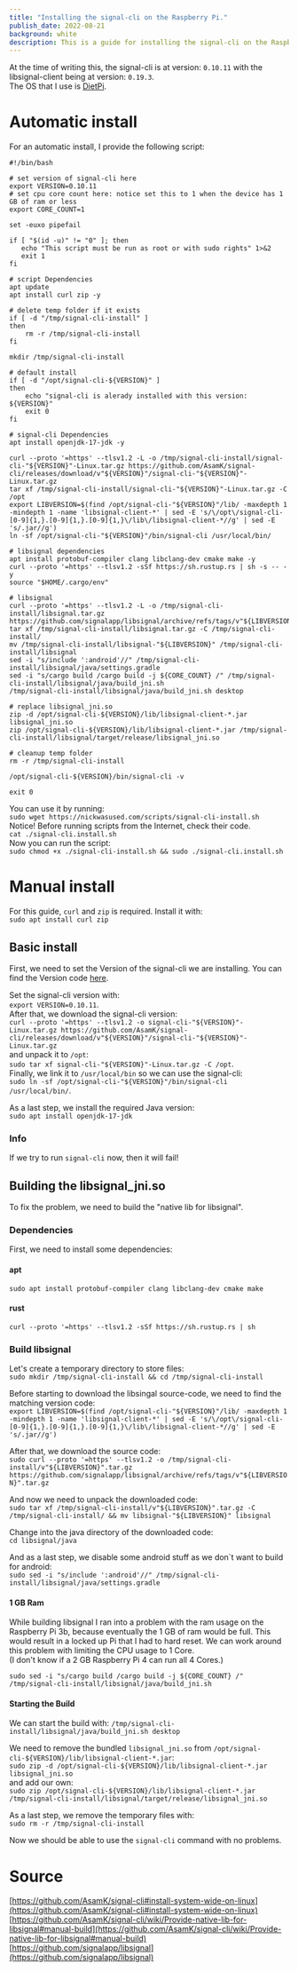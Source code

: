 ```yaml
---
title: "Installing the signal-cli on the Raspberry Pi."
publish_date: 2022-08-21
background: white
description: This is a guide for installing the signal-cli on the Raspberry Pi.
---
```


At the time of writing this, the signal-cli is at version: `0.10.11` with the libsignal-client being at version: `0.19.3`.  
The OS that I use is [DietPi](https://github.com/MichaIng/DietPi).

# Automatic install

For an automatic install, I provide the following script:  
```
#!/bin/bash

# set version of signal-cli here
export VERSION=0.10.11
# set cpu core count here: notice set this to 1 when the device has 1 GB of ram or less
export CORE_COUNT=1

set -euxo pipefail

if [ "$(id -u)" != "0" ]; then
   echo "This script must be run as root or with sudo rights" 1>&2
   exit 1
fi

# script Dependencies
apt update
apt install curl zip -y

# delete temp folder if it exists
if [ -d "/tmp/signal-cli-install" ]
then
    rm -r /tmp/signal-cli-install
fi

mkdir /tmp/signal-cli-install

# default install
if [ -d "/opt/signal-cli-${VERSION}" ]
then
    echo "signal-cli is alerady installed with this version: ${VERSION}"
    exit 0
fi

# signal-cli Dependencies
apt install openjdk-17-jdk -y

curl --proto '=https' --tlsv1.2 -L -o /tmp/signal-cli-install/signal-cli-"${VERSION}"-Linux.tar.gz https://github.com/AsamK/signal-cli/releases/download/v"${VERSION}"/signal-cli-"${VERSION}"-Linux.tar.gz
tar xf /tmp/signal-cli-install/signal-cli-"${VERSION}"-Linux.tar.gz -C /opt
export LIBVERSION=$(find /opt/signal-cli-"${VERSION}"/lib/ -maxdepth 1 -mindepth 1 -name 'libsignal-client-*' | sed -E 's/\/opt\/signal-cli-[0-9]{1,}.[0-9]{1,}.[0-9]{1,}\/lib\/libsignal-client-*//g' | sed -E 's/.jar//g')
ln -sf /opt/signal-cli-"${VERSION}"/bin/signal-cli /usr/local/bin/

# libsignal dependencies
apt install protobuf-compiler clang libclang-dev cmake make -y
curl --proto '=https' --tlsv1.2 -sSf https://sh.rustup.rs | sh -s -- -y
source "$HOME/.cargo/env"

# libsignal
curl --proto '=https' --tlsv1.2 -L -o /tmp/signal-cli-install/libsignal.tar.gz https://github.com/signalapp/libsignal/archive/refs/tags/v"${LIBVERSION}".tar.gz
tar xf /tmp/signal-cli-install/libsignal.tar.gz -C /tmp/signal-cli-install/
mv /tmp/signal-cli-install/libsignal-"${LIBVERSION}" /tmp/signal-cli-install/libsignal
sed -i "s/include ':android'//" /tmp/signal-cli-install/libsignal/java/settings.gradle
sed -i "s/cargo build /cargo build -j ${CORE_COUNT} /" /tmp/signal-cli-install/libsignal/java/build_jni.sh
/tmp/signal-cli-install/libsignal/java/build_jni.sh desktop

# replace libsignal_jni.so
zip -d /opt/signal-cli-${VERSION}/lib/libsignal-client-*.jar libsignal_jni.so
zip /opt/signal-cli-${VERSION}/lib/libsignal-client-*.jar /tmp/signal-cli-install/libsignal/target/release/libsignal_jni.so

# cleanup temp folder
rm -r /tmp/signal-cli-install

/opt/signal-cli-${VERSION}/bin/signal-cli -v

exit 0
```

You can use it by running:  
`sudo wget https://nickwasused.com/scripts/signal-cli-install.sh`  
Notice! Before running scripts from the Internet, check their code.  
`cat ./signal-cli.install.sh`  
Now you can run the script:  
`sudo chmod +x ./signal-cli-install.sh && sudo ./signal-cli.install.sh`  




# Manual install

For this guide, `curl` and `zip` is required. Install it with:  
`sudo apt install curl zip`

## Basic install
First, we need to set the Version of the signal-cli we are installing. You can find the Version code [here](https://github.com/AsamK/signal-cli/releases).  
 
Set the signal-cli version with:   
`export VERSION=0.10.11`.  
After that, we download the signal-cli version:  
`curl --proto '=https' --tlsv1.2 -o signal-cli-"${VERSION}"-Linux.tar.gz https://github.com/AsamK/signal-cli/releases/download/v"${VERSION}"/signal-cli-"${VERSION}"-Linux.tar.gz`  
and unpack it to `/opt`:  
`sudo tar xf signal-cli-"${VERSION}"-Linux.tar.gz -C /opt`.  
Finally, we link it to `/usr/local/bin` so we can use the signal-cli:  
`sudo ln -sf /opt/signal-cli-"${VERSION}"/bin/signal-cli /usr/local/bin/`.  

As a last step, we install the required Java version:  
`sudo apt install openjdk-17-jdk`

### Info

If we try to run `signal-cli` now, then it will fail!

## Building the libsignal_jni.so

To fix the problem, we need to build the "native lib for libsignal".

### Dependencies

First, we need to install some dependencies:  
  
#### apt
`sudo apt install protobuf-compiler clang libclang-dev cmake make`  
  
#### rust
`curl --proto '=https' --tlsv1.2 -sSf https://sh.rustup.rs | sh` 

### Build libsignal

Let's create a temporary directory to store files:  
`sudo mkdir /tmp/signal-cli-install && cd /tmp/signal-cli-install`

Before starting to download the libsingal source-code, we need to find the matching version code:   
`export LIBVERSION=$(find /opt/signal-cli-"${VERSION}"/lib/ -maxdepth 1 -mindepth 1 -name 'libsignal-client-*' | sed -E 's/\/opt\/signal-cli-[0-9]{1,}.[0-9]{1,}.[0-9]{1,}\/lib\/libsignal-client-*//g' | sed -E 's/.jar//g')`  

After that, we download the source code:  
`sudo curl --proto '=https' --tlsv1.2 -o /tmp/signal-cli-install/v"${LIBVERSION}".tar.gz https://github.com/signalapp/libsignal/archive/refs/tags/v"${LIBVERSION}".tar.gz`

And now we need to unpack the downloaded code:  
`sudo tar xf /tmp/signal-cli-install/v"${LIBVERSION}".tar.gz -C /tmp/signal-cli-install/ && mv libsignal-"${LIBVERSION}" libsignal`   

Change into the java directory of the downloaded code:  
`cd libsignal/java`  

And as a last step, we disable some android stuff as we don\`t want to build for android:  
`sudo sed -i "s/include ':android'//" /tmp/signal-cli-install/libsignal/java/settings.gradle`  

#### 1 GB Ram

While building libsignal I ran into a problem with the ram usage on the Raspberry Pi 3b, because eventually the 1 GB of ram would be full. This would result in a locked up Pi that I had to hard reset. We can work around this problem with limiting the CPU usage to 1 Core.  
(I don't know if a 2 GB Raspberry Pi 4 can run all 4 Cores.)

`sudo sed -i "s/cargo build /cargo build -j ${CORE_COUNT} /" /tmp/signal-cli-install/libsignal/java/build_jni.sh`

#### Starting the Build

We can start the build with: 
`/tmp/signal-cli-install/libsignal/java/build_jni.sh desktop`  

We need to remove the bundled `libsignal_jni.so` from `/opt/signal-cli-${VERSION}/lib/libsignal-client-*.jar`:  
`sudo zip -d /opt/signal-cli-${VERSION}/lib/libsignal-client-*.jar libsignal_jni.so`  
and add our own:  
`sudo zip /opt/signal-cli-${VERSION}/lib/libsignal-client-*.jar /tmp/signal-cli-install/libsignal/target/release/libsignal_jni.so`

As a last step, we remove the temporary files with:  
`sudo rm -r /tmp/signal-cli-install`

Now we should be able to use the `signal-cli` command with no problems.

# Source

[https://github.com/AsamK/signal-cli#install-system-wide-on-linux](https://github.com/AsamK/signal-cli#install-system-wide-on-linux)
[https://github.com/AsamK/signal-cli/wiki/Provide-native-lib-for-libsignal#manual-build](https://github.com/AsamK/signal-cli/wiki/Provide-native-lib-for-libsignal#manual-build)  
[https://github.com/signalapp/libsignal](https://github.com/signalapp/libsignal)